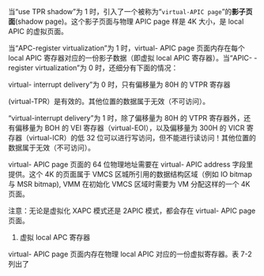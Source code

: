
当“use TPR shadow”为 1 时，引入了一个被称为“`virtual-APIC page`”的**影子页面**(shadow page)。这个影子页面与物理 APIC page 样是 4K 大小，是 local APIC 的虚拟页面。

当“APC-register virtualization”为 1 时，virtual- APIC page 页面内存在每个 local APIC 寄存器对应的一份影子数据（即虚拟 local APIC 寄存器）。当“APIC- -register virtualization”为 0 时，还细分有下面的情况：

virtual- interrupt delivery”为 0 时，只有偏移量为 80H 的 VTPR 寄存器

(virtual-TPR）是有效的。其他位置的数据属于无效（不可访问）。

“virtual-interrupt delivery”为 1 时，除了偏移量为 80H 的 VTPR 寄存器外，还有偏移量为 BOH 的 VEI 寄存器（virtual-EOI），以及偏移量为 300H 的 VICR 寄存器（virtual-ICR）的低 32 位可以进行写访问，但不能进行读访问！其他位置的数据属于无效（不可访问）。

 virtual- APIC page 页面的 64 位物理地址需要在 virtual- APIC address 字段里提供。这个 4K 的页面属于 VMCS 区城所引用的数据结构区域（例如 IO bitmap 与 MSR  bitmap), VMM 在初始化 VMCS 区域时需要为 VM 分配这样的一个 4K 页面。

注意：无论是虚拟化 XAPC 模式还是 2APIC 模式，都会存在 virtual- APIC page 页面。

1. 虚拟 local APC 寄存器

virtual- APIC page 页面内存在物理 local APIC 对应的一份虚拟寄存器。表 7-2 列出了

